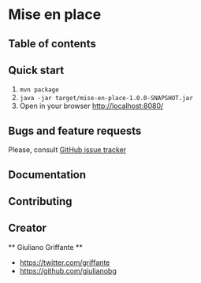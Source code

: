 # Mise en place


## Table of contents

## Quick start
1. `mvn package`
2. `java -jar target/mise-en-place-1.0.0-SNAPSHOT.jar`
3. Open in your browser [http://localhost:8080/](http://localhost:8080/)

## Bugs and feature requests

Please, consult [GitHub issue tracker](https://github.com/giulianobg/mise-en-place/issues)

## Documentation

## Contributing

## Creator

** Giuliano Griffante **

- <https://twitter.com/griffante>
- <https://github.com/giulianobg>
